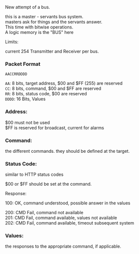 New attempt of a bus.

this is a master - servants bus system.  
masters ask for things and the servants answer.  
This time with bitwise operations.  
A logic memory is the "BUS" here



Limits:

current 254 Transmitter and Receiver per bus.



### Packet Format
`AACCRRDDDD`

`AA`: 8 bits, target address, $00 and $FF (255) are reserved  
`CC`: 8 bits, command, $00 and $FF are reserved  
`RR`: 8 bits, status code, $00 are reserved  
`DDDD`: 16 Bits, Values


### Address:
$00 must not be used  
$FF is reserved for broadcast, current for alarms

### Command:
the different commands. they should be defined at the target.

### Status Code:
similar to HTTP status codes

$00 or $FF should be set at the command.

Response: 

100: OK, command understood, possible answer in the values

200: CMD Fail, command not available  
201: CMD Fail, command available, values not available  
202: CMD Fail, command available, timeout subsequent system  

### Values:
the responses to the appropriate command, if applicable.
